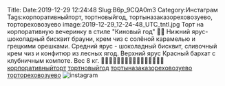 Title:
Date:2019-12-29 12:24:48
Slug:B6p_9CQA0m3
Category:Инстаграм
Tags:корпоративныйторт, тортновыйгод, тортыназаказореховозуево, тортореховозуево
image:2019-12-29_12-24-48_UTC_tntl.jpg
Торт на корпоративную вечеринку в стиле "Киновый год" 🎄🎅
Нижний ярус- шоколадный бисквит брауни, крем чиз с солёной карамелью и грецкими орешками. 
Средний ярус - шоколадный бисквит, сливочный крем чиз и конфитюр из лесных ягод.
Верхний ярус Красный бархат с клубничным компоте.
Вес 8 кг.
🎄🎄🎄🎄🎄🎄🎄🎄🎄🎄🎄🎄🎄🎄🎄🎄
[корпоративныйторт]({tag}корпоративныйторт) [тортновыйгод]({tag}тортновыйгод) [тортыназаказореховозуево]({tag}тортыназаказореховозуево) [тортореховозуево]({tag}тортореховозуево)
![instagram]({attach}images/2019-12-29_12-24-48_UTC.jpg)
